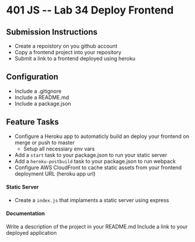 401 JS --  Lab 34 Deploy Frontend
===

## Submission Instructions
* Create a repoistory on you github account
* Copy a frontend project into your repository
* Submit a link to a frontend deployed using heroku
 
## Configuration
* Include a .gitignore
* Include a README.md
* Include a package.json

## Feature Tasks 
* Configure a Heroku app to automaticly build an deploy your frontend on merge or push to master
  * Setup all necessiary env vars
* Add a `start` task to your package.json to run your static server
* Add a `heroku-postbuild` task to your package.json to run webpack
* Configure AWS CloudFront to cache static assets from your frontend deployment URL (heroku app url)

#### Static Server
* Create a `index.js` that implaments a static server using express

####  Documentation  
Write a description of the project in your README.md
Include a link to your deployed application
